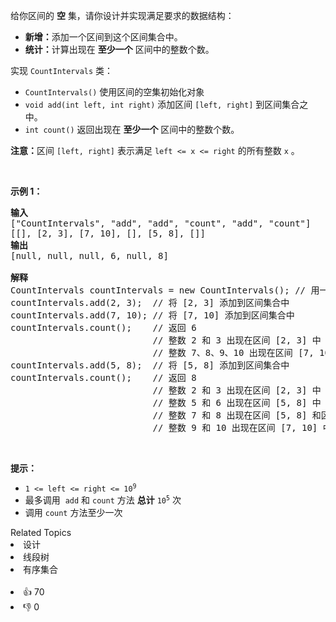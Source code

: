<p>给你区间的 <strong>空</strong> 集，请你设计并实现满足要求的数据结构：</p>

<ul> 
 <li><strong>新增：</strong>添加一个区间到这个区间集合中。</li> 
 <li><strong>统计：</strong>计算出现在 <strong>至少一个</strong> 区间中的整数个数。</li> 
</ul>

<p>实现 <code>CountIntervals</code> 类：</p>

<ul> 
 <li><code>CountIntervals()</code> 使用区间的空集初始化对象</li> 
 <li><code>void add(int left, int right)</code> 添加区间 <code>[left, right]</code> 到区间集合之中。</li> 
 <li><code>int count()</code> 返回出现在 <strong>至少一个</strong> 区间中的整数个数。</li> 
</ul>

<p><strong>注意：</strong>区间 <code>[left, right]</code> 表示满足 <code>left &lt;= x &lt;= right</code> 的所有整数 <code>x</code> 。</p>

<p>&nbsp;</p>

<p><strong>示例 1：</strong></p>

<pre>
<strong>输入</strong>
["CountIntervals", "add", "add", "count", "add", "count"]
[[], [2, 3], [7, 10], [], [5, 8], []]
<strong>输出</strong>
[null, null, null, 6, null, 8]

<strong>解释</strong>
CountIntervals countIntervals = new CountIntervals(); // 用一个区间空集初始化对象
countIntervals.add(2, 3);  // 将 [2, 3] 添加到区间集合中
countIntervals.add(7, 10); // 将 [7, 10] 添加到区间集合中
countIntervals.count();    // 返回 6
                           // 整数 2 和 3 出现在区间 [2, 3] 中
                           // 整数 7、8、9、10 出现在区间 [7, 10] 中
countIntervals.add(5, 8);  // 将 [5, 8] 添加到区间集合中
countIntervals.count();    // 返回 8
                           // 整数 2 和 3 出现在区间 [2, 3] 中
                           // 整数 5 和 6 出现在区间 [5, 8] 中
                           // 整数 7 和 8 出现在区间 [5, 8] 和区间 [7, 10] 中
                           // 整数 9 和 10 出现在区间 [7, 10] 中</pre>

<p>&nbsp;</p>

<p><strong>提示：</strong></p>

<ul> 
 <li><code>1 &lt;= left &lt;= right &lt;= 10<sup>9</sup></code></li> 
 <li>最多调用&nbsp; <code>add</code> 和 <code>count</code> 方法 <strong>总计</strong> <code>10<sup>5</sup></code> 次</li> 
 <li>调用 <code>count</code> 方法至少一次</li> 
</ul>

<div><div>Related Topics</div><div><li>设计</li><li>线段树</li><li>有序集合</li></div></div><br><div><li>👍 70</li><li>👎 0</li></div>